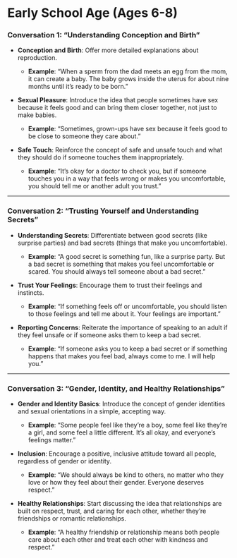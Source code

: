 # **Early School Age (Ages 6-8)**

### **Conversation 1: “Understanding Conception and Birth”**
- **Conception and Birth**: Offer more detailed explanations about reproduction.
  - **Example**: “When a sperm from the dad meets an egg from the mom, it can create a baby. The baby grows inside the uterus for about nine months until it’s ready to be born.”

- **Sexual Pleasure**: Introduce the idea that people sometimes have sex because it feels good and can bring them closer together, not just to make babies.
  - **Example**: “Sometimes, grown-ups have sex because it feels good to be close to someone they care about.”

- **Safe Touch**: Reinforce the concept of safe and unsafe touch and what they should do if someone touches them inappropriately.
  - **Example**: “It’s okay for a doctor to check you, but if someone touches you in a way that feels wrong or makes you uncomfortable, you should tell me or another adult you trust.”

---

### **Conversation 2: “Trusting Yourself and Understanding Secrets”**
- **Understanding Secrets**: Differentiate between good secrets (like surprise parties) and bad secrets (things that make you uncomfortable).
  - **Example**: “A good secret is something fun, like a surprise party. But a bad secret is something that makes you feel uncomfortable or scared. You should always tell someone about a bad secret.”

- **Trust Your Feelings**: Encourage them to trust their feelings and instincts.
  - **Example**: “If something feels off or uncomfortable, you should listen to those feelings and tell me about it. Your feelings are important.”

- **Reporting Concerns**: Reiterate the importance of speaking to an adult if they feel unsafe or if someone asks them to keep a bad secret.
  - **Example**: “If someone asks you to keep a bad secret or if something happens that makes you feel bad, always come to me. I will help you.”

---

### **Conversation 3: “Gender, Identity, and Healthy Relationships”**
- **Gender and Identity Basics**: Introduce the concept of gender identities and sexual orientations in a simple, accepting way.
  - **Example**: “Some people feel like they’re a boy, some feel like they’re a girl, and some feel a little different. It’s all okay, and everyone’s feelings matter.”

- **Inclusion**: Encourage a positive, inclusive attitude toward all people, regardless of gender or identity.
  - **Example**: “We should always be kind to others, no matter who they love or how they feel about their gender. Everyone deserves respect.”

- **Healthy Relationships**: Start discussing the idea that relationships are built on respect, trust, and caring for each other, whether they’re friendships or romantic relationships.
  - **Example**: “A healthy friendship or relationship means both people care about each other and treat each other with kindness and respect.”
